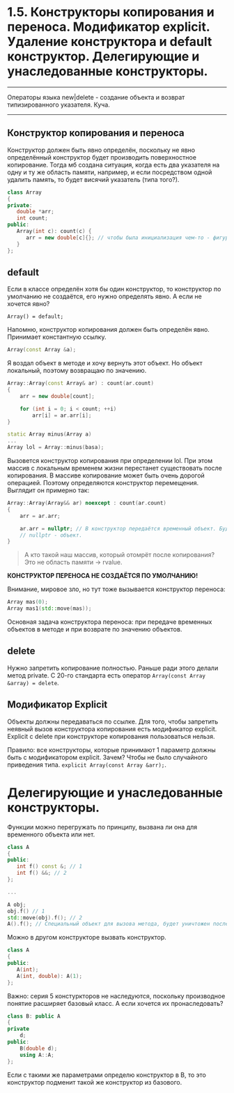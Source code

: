 # 1.5. Конструкторы копирования и переноса. Модификатор explicit. Удаление конструктора и default конструктор. Делегирующие и унаследованные конструкторы.
***
Операторы языка new|delete - создание объекта и возврат типизированного указателя. Куча.
***

## Конструктор копирования и переноса

Конструктор должен быть явно определён, поскольку не явно определённый конструктор будет производить поверхностное копирование. Тогда мб создана ситуация, когда есть два указателя на одну и ту же область памяти, например, и если посредством одной удалить память, то будет висячий указатель (типа того?).

```cpp
class Array
{
private:
   double *arr;
   int count;
public:
   Array(int c): count(c) {
      arr = new double[c]{}; // чтобы была инициализация чем-то - фигурные скобки по 20-му стандарту
   }
};
```

## default
Если в классе определён хотя бы один конструктор, то конструктор по умолчанию не создаётся, его нужно определять явно. А если не хочется явно?

`Array() = default;`

Напомню, конструктор копирования должен быть определён явно. Принимает константную ссылку.
```cpp
Array(const Array &a);
```

Я воздал объект в методе и хочу вернуть этот объект. Но объект локальный, поэтому возвращаю по значению.

```cpp
Array::Array(const Array& ar) : count(ar.count)
{
    arr = new double[count];

    for (int i = 0; i < count; ++i)
        arr[i] = ar.arr[i];
}

static Array minus(Array a)
...
Array lol = Array::minus(basa);
```
Вызовется конструктор копирования при определении lol. При этом массив с локальным временем жизни перестанет существовать после копирования. В массиве копирование может быть очень дорогой операцией. Поэтому определяются конструктор перемещения. Выглядит он примерно так:

```cpp
Array::Array(Array&& ar) noexcept : count(ar.count) 
{
    arr = ar.arr;

    ar.arr = nullptr; // В конструктор передаётся временный объект. Будет вызван деструктор ar -> arr будет висящим указателем.
    // nullptr - объект.
}
```

> А кто такой наш массив, который отомрёт после копирования? Это не область памяти -> rvalue.

**КОНСТРУКТОР ПЕРЕНОСА НЕ СОЗДАЁТСЯ ПО УМОЛЧАНИЮ!**

Внимание, мировое зло, но тут тоже вызывается конструктор переноса:

```cpp
Array mas(0);
Array mas1(std::move(mas));
```

Основная задача конструктора переноса: при передаче временных объектов в методе и при возврате по значению объектов.

## delete

Нужно запретить копирование полностью. Раньше ради этого делали метод private. С 20-го стандарта есть оператор `Array(const Array &array) = delete`.

## Модификатор Explicit

Объекты должны передаваться по ссылке. Для того, чтобы запретить неявный вызов конструктора копирования есть модификатор explicit. Explicit с delete при конструкторе копирования пользоваться нельзя.

Правило: все конструкторы, которые принимают 1 параметр должны быть с модификатором explicit. Зачем? Чтобы не было случайного приведения типа. `explicit Array(const Array &arr);`.

# Делегирующие и унаследованные конструкторы.

Функции можно перегружать по принципу, вызвана ли она для временного объекта или нет.

```cpp
class A
{
public:
   int f() const &; // 1
   int f() &&; // 2
};

...

A obj;
obj.f() // 1
std::move(obj).f(); // 2
A().f(); // Специальный объект для вызова метода, будет уничтожен после вызова метода по 2 перегрузке.
```

Можно в другом конструкторе вызвать конструктор.

```cpp
class A
{
public:
   A(int);
   A(int, double): A(1);
};
```

Важно: серия 5 констуркторов не наследуются, поскольку производное понятие расширяет базовый класс. А если хочется их пронаследовать?

```cpp
class B: public A
{
private
    d;
public:
    B(double d);
    using A::A;
};
```

Если с такими же параметрами определю конструктор в B, то это конструктор подменит такой же конструктор из базового.